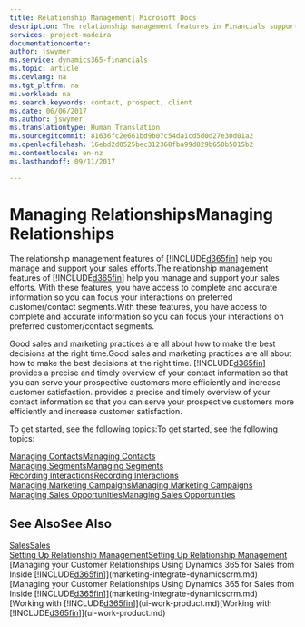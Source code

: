 ```yaml
---
title: Relationship Management| Microsoft Docs
description: The relationship management features in Financials support your sales efforts and let you access information about contacts and prospects so you can serve customers efficiently.
services: project-madeira
documentationcenter: 
author: jswymer
ms.service: dynamics365-financials
ms.topic: article
ms.devlang: na
ms.tgt_pltfrm: na
ms.workload: na
ms.search.keywords: contact, prospect, client
ms.date: 06/06/2017
ms.author: jswymer
ms.translationtype: Human Translation
ms.sourcegitcommit: 81636fc2e661bd9b07c54da1cd5d0d27e30d01a2
ms.openlocfilehash: 16ebd2d0525bec312368fba99d829b650b5015b2
ms.contentlocale: en-nz
ms.lasthandoff: 09/11/2017

---
```

# <a name="managing-relationships"></a><span data-ttu-id="770ee-103">Managing Relationships</span><span class="sxs-lookup"><span data-stu-id="770ee-103">Managing Relationships</span></span>
<span data-ttu-id="770ee-104">The relationship management features of [!INCLUDE[d365fin](includes/d365fin_md.md)] help you manage and support your sales efforts.</span><span class="sxs-lookup"><span data-stu-id="770ee-104">The relationship management features of [!INCLUDE[d365fin](includes/d365fin_md.md)] help you manage and support your sales efforts.</span></span> <span data-ttu-id="770ee-105">With these features, you have access to complete and accurate information so you can focus your interactions on preferred customer/contact segments.</span><span class="sxs-lookup"><span data-stu-id="770ee-105">With these features, you have access to complete and accurate information so you can focus your interactions on preferred customer/contact segments.</span></span>

<span data-ttu-id="770ee-106">Good sales and marketing practices are all about how to make the best decisions at the right time.</span><span class="sxs-lookup"><span data-stu-id="770ee-106">Good sales and marketing practices are all about how to make the best decisions at the right time.</span></span> [!INCLUDE[d365fin](includes/d365fin_md.md)]<span data-ttu-id="770ee-107"> provides a precise and timely overview of your contact information so that you can serve your prospective customers more efficiently and increase customer satisfaction.</span><span class="sxs-lookup"><span data-stu-id="770ee-107"> provides a precise and timely overview of your contact information so that you can serve your prospective customers more efficiently and increase customer satisfaction.</span></span>

<span data-ttu-id="770ee-108">To get started, see the following topics:</span><span class="sxs-lookup"><span data-stu-id="770ee-108">To get started, see the following topics:</span></span>

[<span data-ttu-id="770ee-109">Managing Contacts</span><span class="sxs-lookup"><span data-stu-id="770ee-109">Managing Contacts</span></span>](marketing-contacts.md)  
[<span data-ttu-id="770ee-110">Managing Segments</span><span class="sxs-lookup"><span data-stu-id="770ee-110">Managing Segments</span></span>](marketing-segments.md)  
[<span data-ttu-id="770ee-111">Recording Interactions</span><span class="sxs-lookup"><span data-stu-id="770ee-111">Recording Interactions</span></span>](marketing-interactions.md)  
[<span data-ttu-id="770ee-112">Managing Marketing Campaigns</span><span class="sxs-lookup"><span data-stu-id="770ee-112">Managing Marketing Campaigns</span></span>](marketing-campaigns.md)  
[<span data-ttu-id="770ee-113">Managing Sales Opportunities</span><span class="sxs-lookup"><span data-stu-id="770ee-113">Managing Sales Opportunities</span></span>](marketing-manage-sales-opportunities.md)

## <a name="see-also"></a><span data-ttu-id="770ee-114">See Also</span><span class="sxs-lookup"><span data-stu-id="770ee-114">See Also</span></span>
[<span data-ttu-id="770ee-115">Sales</span><span class="sxs-lookup"><span data-stu-id="770ee-115">Sales</span></span>](sales-manage-sales.md)  
[<span data-ttu-id="770ee-116">Setting Up Relationship Management</span><span class="sxs-lookup"><span data-stu-id="770ee-116">Setting Up Relationship Management</span></span>](marketing-setup-marketing.md)  
<span data-ttu-id="770ee-117">[Managing your Customer Relationships Using Dynamics 365 for Sales from Inside [!INCLUDE[d365fin](includes/d365fin_md.md)]](marketing-integrate-dynamicscrm.md)</span><span class="sxs-lookup"><span data-stu-id="770ee-117">[Managing your Customer Relationships Using Dynamics 365 for Sales from Inside [!INCLUDE[d365fin](includes/d365fin_md.md)]](marketing-integrate-dynamicscrm.md)</span></span>  
<span data-ttu-id="770ee-118">[Working with [!INCLUDE[d365fin](includes/d365fin_md.md)]](ui-work-product.md)</span><span class="sxs-lookup"><span data-stu-id="770ee-118">[Working with [!INCLUDE[d365fin](includes/d365fin_md.md)]](ui-work-product.md)</span></span>  

